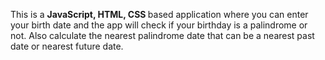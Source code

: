 This is a <strong>JavaScript, HTML, CSS </strong>based application where you can enter your birth date and the app will check if your birthday is a palindrome or not. 
Also calculate the nearest palindrome date that can be a nearest past date or nearest future date.
